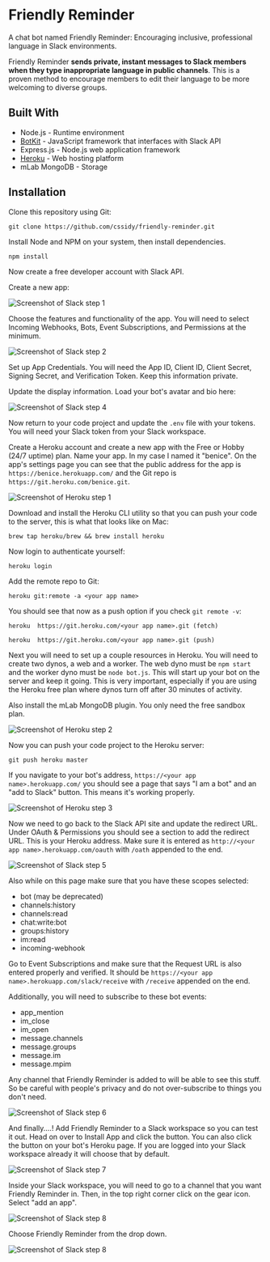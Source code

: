 # Friendly Reminder
A chat bot named Friendly Reminder: Encouraging inclusive, professional language in Slack environments.

Friendly Reminder **sends private, instant messages to Slack members when they type inappropriate language in public channels**. This is a proven method to encourage members to edit their language to be more welcoming to diverse groups.

## Built With

* Node.js - Runtime environment
* [BotKit](https://github.com/howdyai/botkit-starter-slack) - JavaScript framework that interfaces with Slack API 
* Express.js - Node.js web application framework
* [Heroku](https://heroku.com) - Web hosting platform
* mLab MongoDB - Storage

## Installation

Clone this repository using Git:

`git clone https://github.com/cssidy/friendly-reminder.git`

Install Node and NPM on your system, then install dependencies.

`npm install`

Now create a free developer account with Slack API.

Create a new app:

![Screenshot of Slack step 1](https://github.com/cssidy/btvdev-slack-bot/blob/master/slack-1.png) 

Choose the features and functionality of the app. You will need to select Incoming Webhooks, Bots, Event Subscriptions, and Permissions at the minimum. 

![Screenshot of Slack step 2](https://github.com/cssidy/btvdev-slack-bot/blob/master/slack-2.png) 

Set up App Credentials. You will need the App ID, Client ID, Client Secret, Signing Secret, and Verification Token. Keep this information private.

Update the display information. Load your bot's avatar and bio here:

![Screenshot of Slack step 4](https://github.com/cssidy/btvdev-slack-bot/blob/master/slack-3.png) 

Now return to your code project and update the `.env` file with your tokens. You will need your Slack token from your Slack workspace.

Create a Heroku account and create a new app with the Free or Hobby (24/7 uptime) plan. Name your app. In my case I named it "benice". On the app's settings page you can see that the public address for the app is `https://benice.herokuapp.com/` and the Git repo is `https://git.heroku.com/benice.git`.

![Screenshot of Heroku step 1](https://github.com/cssidy/btvdev-slack-bot/blob/master/heroku-2.png) 

Download and install the Heroku CLI utility so that you can push your code to the server, this is what that looks like on Mac:

`brew tap heroku/brew && brew install heroku`

Now login to authenticate yourself:

`heroku login`

Add the remote repo to Git:

`heroku git:remote -a <your app name>`

You should see that now as a push option if you check `git remote -v`:

`heroku  https://git.heroku.com/<your app name>.git (fetch)`

`heroku  https://git.heroku.com/<your app name>.git (push)`

Next you will need to set up a couple resources in Heroku. You will need to create two dynos, a web and a worker. The web dyno must be `npm start` and the worker dyno must be `node bot.js`. This will start up your bot on the server and keep it going. This is very important, especially if you are using the Heroku free plan where dynos turn off after 30 minutes of activity. 

Also install the mLab MongoDB plugin. You only need the free sandbox plan.

![Screenshot of Heroku step 2](https://github.com/cssidy/btvdev-slack-bot/blob/master/heroku-1.png)

Now you can push your code project to the Heroku server:

`git push heroku master`

If you navigate to your bot's address, `https://<your app name>.herokuapp.com/` you should see a page that says "I am a bot" and an "add to Slack" button. This means it's working properly.

![Screenshot of Heroku step 3](https://github.com/cssidy/btvdev-slack-bot/blob/master/heroku-3.png)

Now we need to go back to the Slack API site and update the redirect URL. Under OAuth & Permissions you should see a section to add the redirect URL. This is your Heroku address. Make sure it is entered as `http://<your app name>.herokuapp.com/oauth` with `/oath` appended to the end.

![Screenshot of Slack step 5](https://github.com/cssidy/btvdev-slack-bot/blob/master/slack-5.png)

Also while on this page make sure that you have these scopes selected:

* bot (may be deprecated)
* channels:history
* channels:read
* chat:write:bot
* groups:history
* im:read
* incoming-webhook

Go to Event Subscriptions and make sure that the Request URL is also entered properly and verified. It should be `https://<your app name>.herokuapp.com/slack/receive` with `/receive` appended on the end.

Additionally, you will need to subscribe to these bot events:

* app_mention
* im_close
* im_open
* message.channels
* message.groups
* message.im
* message.mpim

Any channel that Friendly Reminder is added to will be able to see this stuff. So be careful with people's privacy and do not over-subscribe to things you don't need.

![Screenshot of Slack step 6](https://github.com/cssidy/btvdev-slack-bot/blob/master/slack-6.png)

And finally....! Add Friendly Reminder to a Slack workspace so you can test it out. Head on over to Install App and click the button. You can also click the button on your bot's Heroku page. If you are logged into your Slack workspace already it will choose that by default.

![Screenshot of Slack step 7](https://github.com/cssidy/btvdev-slack-bot/blob/master/slack-4.png) 

Inside your Slack workspace, you will need to go to a channel that you want Friendly Reminder in. Then, in the top right corner click on the gear icon. Select "add an app".

![Screenshot of Slack step 8](https://github.com/cssidy/btvdev-slack-bot/blob/master/slack-7.png) 

Choose Friendly Reminder from the drop down.

![Screenshot of Slack step 8](https://github.com/cssidy/btvdev-slack-bot/blob/master/slack-8.png) 
